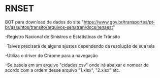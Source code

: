 # RNSET
BOT para download de dados do site "https://www.gov.br/transportes/pt-br/assuntos/transito/arquivos-senatran/docs/renaest"

-Registro Nacional de Sinistros e Estatísticas de Trânsito

-Talves precisará de alguns ajustes dependendo da resolução de sua tela

-Utiliza o driver do Chrome para a navegação

-Se baseia em um arquivo "cidades.csv" onde irá abaixar e nomear de acordo com a ordem desse arquivo "1.xlsx", "2.xlsx" etc.

